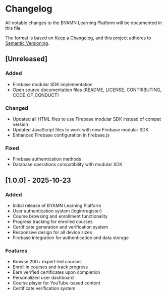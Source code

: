 # Changelog

All notable changes to the BYAMN Learning Platform will be documented in this file.

The format is based on [Keep a Changelog](https://keepachangelog.com/en/1.0.0/),
and this project adheres to [Semantic Versioning](https://semver.org/spec/v2.0.0.html).

## [Unreleased]

### Added
- Firebase modular SDK implementation
- Open source documentation files (README, LICENSE, CONTRIBUTING, CODE_OF_CONDUCT)

### Changed
- Updated all HTML files to use Firebase modular SDK instead of compat version
- Updated JavaScript files to work with new Firebase modular SDK
- Enhanced Firebase configuration in firebase.js

### Fixed
- Firebase authentication methods
- Database operations compatibility with modular SDK

## [1.0.0] - 2025-10-23

### Added
- Initial release of BYAMN Learning Platform
- User authentication system (login/register)
- Course browsing and enrollment functionality
- Progress tracking for enrolled courses
- Certificate generation and verification system
- Responsive design for all device sizes
- Firebase integration for authentication and data storage

### Features
- Browse 200+ expert-led courses
- Enroll in courses and track progress
- Earn verified certificates upon completion
- Personalized user dashboard
- Course player for YouTube-based content
- Certificate verification system
